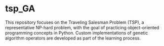 # tsp_GA
This repository focuses on the Traveling Salesman Problem (TSP), a representative NP-hard problem, with the goal of practicing object-oriented programming concepts in Python. Custom implementations of genetic algorithm operators are developed as part of the learning process.
